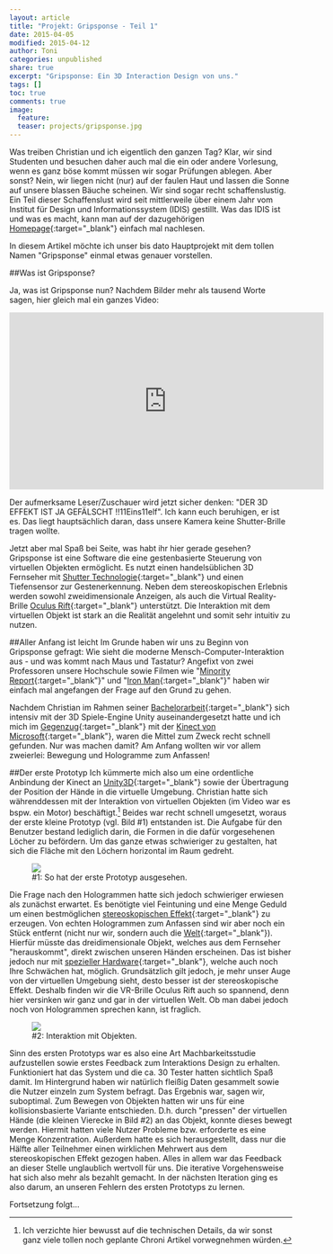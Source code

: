 ```yaml
---
layout: article
title: "Projekt: Gripsponse - Teil 1"
date: 2015-04-05
modified: 2015-04-12
author: Toni
categories: unpublished
share: true
excerpt: "Gripsponse: Ein 3D Interaction Design von uns."
tags: []
toc: true
comments: true
image:
  feature:
  teaser: projects/gripsponse.jpg
---
```


Was treiben Christian und ich eigentlich den ganzen Tag? Klar, wir sind Studenten und besuchen daher auch mal die ein oder andere Vorlesung, wenn es ganz böse kommt müssen wir sogar Prüfungen ablegen. Aber sonst? Nein, wir liegen nicht (nur) auf der faulen Haut und lassen die Sonne auf unsere blassen Bäuche scheinen. Wir sind sogar recht schaffenslustig. Ein Teil dieser Schaffenslust wird seit mittlerweile über einem Jahr vom Institut für Design und Informationssystem (IDIS) gestillt. Was das IDIS ist und was es macht, kann man auf der dazugehörigen [Homepage](http://idis.fhws.de){:target="_blank"} einfach mal nachlesen. 

In diesem Artikel möchte ich unser bis dato Hauptprojekt mit dem tollen Namen "Gripsponse" einmal etwas genauer vorstellen. 

##Was ist Gripsponse?

Ja, was ist Gripsponse nun? Nachdem Bilder mehr als tausend Worte sagen, hier gleich mal ein ganzes Video:

<iframe width="560" height="315" src="https://www.youtube.com/embed/4YlQ7xFUFmA" frameborder="0" allowfullscreen></iframe>

Der aufmerksame Leser/Zuschauer wird jetzt sicher denken: "DER 3D EFFEKT IST JA GEFÄLSCHT !!11Eins11elf". Ich kann euch beruhigen, er ist es. Das liegt hauptsächlich daran, dass unsere Kamera keine Shutter-Brille tragen wollte. 

Jetzt aber mal Spaß bei Seite, was habt ihr hier gerade gesehen? Gripsponse ist eine Software die eine gestenbasierte Steuerung von virtuellen Objekten ermöglicht. Es nutzt einen handelsüblichen 3D Fernseher mit [Shutter Technologie](http://www.hitec-handel.de/hitec-08/Online-Plus/pdf_pics/Samsung_Infografik3_ActiveShutterSystem_mitFliesstext.jpg){:target="_blank"} und einen Tiefensensor zur Gestenerkennung. Neben dem stereoskopischen Erlebnis werden sowohl zweidimensionale Anzeigen, als auch die Virtual Reality-Brille [Oculus Rift](https://www.youtube.com/watch?v=hZ8Xj_I3aNU){:target="_blank"} unterstützt. Die Interaktion mit dem virtuellen Objekt ist stark an die Realität angelehnt und somit sehr intuitiv zu nutzen.

##Aller Anfang ist leicht
Im Grunde haben wir uns zu Beginn von Gripsponse gefragt: Wie sieht die moderne Mensch-Computer-Interaktion aus - und was kommt nach Maus und Tastatur? Angefixt von zwei Professoren unsere Hochschule sowie Filmen wie "[Minority Report](https://www.youtube.com/watch?v=yzilZ33mk44){:target="_blank"}" und "[Iron Man](https://www.youtube.com/watch?v=_VFFLVyOEuc){:target="_blank"}" haben wir einfach mal angefangen der Frage auf den Grund zu gehen. 

Nachdem Christian im Rahmen seiner [Bachelorarbeit](http://petry-christian.de/volume_rendering/){:target="_blank"} sich intensiv mit der 3D Spiele-Engine Unity auseinandergesetzt hatte und ich mich im [Gegenzug](https://www.researchgate.net/profile/Toni_Fetzer/publications){:target="_blank"} mit der [Kinect von Microsoft](https://www.youtube.com/watch?v=oOCMr0D7BqY){:target="_blank"}, waren die Mittel zum Zweck recht schnell gefunden. Nur was machen damit? Am Anfang wollten wir vor allem zweierlei: Bewegung und Hologramme zum Anfassen! 

##Der erste Prototyp
Ich kümmerte mich also um eine ordentliche Anbindung der Kinect an [Unity3D](https://unity3d.com/){:target="_blank"} sowie der Übertragung der Position der Hände in die virtuelle Umgebung. Christian hatte sich währenddessen mit der Interaktion von virtuellen Objekten (im Video war es bspw. ein Motor) beschäftigt.[^1] Beides war recht schnell umgesetzt, woraus der erste kleine Prototyp (vgl. Bild #1) entstanden ist. Die Aufgabe für den Benutzer bestand lediglich darin, die Formen in die dafür vorgesehenen Löcher zu befördern. Um das ganze etwas schwieriger zu gestalten, hat sich die Fläche mit den Löchern horizontal im Raum gedreht. 

<figure>
	<a href="{{ site.url }}/images/projects/Gripsponse_1/prototyp_1.png">
		<img src="{{ site.url }}/images/projects/Gripsponse_1/prototyp_1.png" />
	</a>
	<figcaption>
		#1: So hat der erste Prototyp ausgesehen.
	</figcaption>
</figure>

Die Frage nach den Hologrammen hatte sich jedoch schwieriger erwiesen als zunächst erwartet. Es benötigte viel Feintuning und eine Menge Geduld um einen bestmöglichen [stereoskopischen Effekt](http://www.spektrum.de/lexikon/geowissenschaften/stereoskopischer-effekt/15673){:target="_blank"} zu erzeugen. Von echten Hologrammen zum Anfassen sind wir aber noch ein Stück entfernt (nicht nur wir, sondern auch die [Welt](http://obm.media.mit.edu/wp-content/uploads/sites/10/2012/09/barabasdissertation1-21-14a.pdf){:target="_blank"}). Hierfür müsste das dreidimensionale Objekt, welches aus dem Fernseher "herauskommt", direkt zwischen unseren Händen erscheinen. Das ist bisher jedoch nur mit [spezieller Hardware](https://www.youtube.com/watch?v=k8trP3V-tqE){:target="_blank"}, welche auch noch Ihre Schwächen hat, möglich. Grundsätzlich gilt jedoch, je mehr unser Auge von der virtuellen Umgebung sieht, desto besser ist der stereoskopische Effekt. Deshalb finden wir die VR-Brille Oculus Rift auch so spannend, denn hier versinken wir ganz und gar in der virtuellen Welt. Ob man dabei jedoch noch von Hologrammen sprechen kann, ist fraglich.

<figure>
	<a href="{{ site.url }}/images/projects/Gripsponse_1/interaction_1.png">
		<img src="{{ site.url }}/images/projects/Gripsponse_1/interaction_1.png" />
	</a>
	<figcaption>
		#2: Interaktion mit Objekten.
	</figcaption>
</figure>

Sinn des ersten Prototyps war es also eine Art Machbarkeitsstudie aufzustellen sowie erstes Feedback zum Interaktions Design zu erhalten. Funktioniert hat das System und die ca. 30 Tester hatten sichtlich Spaß damit. Im Hintergrund haben wir natürlich fleißig Daten gesammelt sowie die Nutzer einzeln zum System befragt. Das Ergebnis war, sagen wir, suboptimal. Zum Bewegen von Objekten hatten wir uns für eine kollisionsbasierte Variante entschieden. D.h. durch "pressen" der virtuellen Hände (die kleinen Vierecke in Bild #2) an das Objekt, konnte dieses bewegt werden. Hiermit hatten viele Nutzer Probleme bzw. erforderte es eine Menge Konzentration. Außerdem hatte es sich herausgestellt, dass nur die Hälfte aller Teilnehmer einen wirklichen Mehrwert aus dem stereoskopischen Effekt gezogen haben. Alles in allem war das Feedback an dieser Stelle unglaublich wertvoll für uns. Die iterative Vorgehensweise hat sich also mehr als bezahlt gemacht. In der nächsten Iteration ging es also darum, an unseren Fehlern des ersten Prototyps zu lernen.

Fortsetzung folgt...

[^1]: Ich verzichte hier bewusst auf die technischen Details, da wir sonst ganz viele tollen noch geplante Chroni Artikel vorwegnehmen würden.
